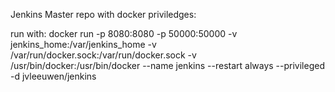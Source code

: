 Jenkins Master repo with docker priviledges:

run with:
docker run -p 8080:8080 -p 50000:50000 -v jenkins_home:/var/jenkins_home -v /var/run/docker.sock:/var/run/docker.sock -v /usr/bin/docker:/usr/bin/docker --name jenkins --restart always --privileged -d jvleeuwen/jenkins
